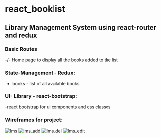 # react_booklist

## Library Management System using react-router and redux

### Basic Routes
-/- Home page to display all the books added to the list

### State-Management - Redux:
- books - list of all available books

### UI- Library - react-bootstrap:
-react bootstrap for ui components and css classes

### Wireframes for project:

![lms](https://user-images.githubusercontent.com/96121491/209896482-eac0dbef-7c90-4724-90ac-8d9282c8d34c.jpg)
![lms_add](https://user-images.githubusercontent.com/96121491/209896490-6a867f0f-363a-44d2-8087-e58d20e40386.jpg)
![lms_del](https://user-images.githubusercontent.com/96121491/209896514-90abd402-82d4-4e0e-bfcf-fdb90082fdc6.jpg)
![lms_edit](https://user-images.githubusercontent.com/96121491/209896523-6cbcdfa9-7599-48a8-9291-9ed1a1f55874.jpg)
